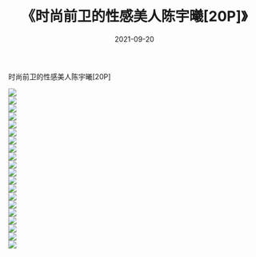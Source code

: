 ﻿---
layout: post
title:  《时尚前卫的性感美人陈宇曦[20P]》
date:   2021-09-20
img: http://img.660000.xyz/Sharelink/性感/2021/时尚前卫的性感美人陈宇曦[20P]/000.jpg
categories: [美女, 清纯, 唯美]
---

时尚前卫的性感美人陈宇曦[20P]

  ![](http://img.660000.xyz/Sharelink/性感/2021/时尚前卫的性感美人陈宇曦[20P]/001.jpg) <br> ![](http://img.660000.xyz/Sharelink/性感/2021/时尚前卫的性感美人陈宇曦[20P]/002.jpg) <br> ![](http://img.660000.xyz/Sharelink/性感/2021/时尚前卫的性感美人陈宇曦[20P]/003.jpg) <br> ![](http://img.660000.xyz/Sharelink/性感/2021/时尚前卫的性感美人陈宇曦[20P]/004.jpg) <br> ![](http://img.660000.xyz/Sharelink/性感/2021/时尚前卫的性感美人陈宇曦[20P]/005.jpg) <br> ![](http://img.660000.xyz/Sharelink/性感/2021/时尚前卫的性感美人陈宇曦[20P]/006.jpg) <br> ![](http://img.660000.xyz/Sharelink/性感/2021/时尚前卫的性感美人陈宇曦[20P]/007.jpg) <br> ![](http://img.660000.xyz/Sharelink/性感/2021/时尚前卫的性感美人陈宇曦[20P]/008.jpg) <br> ![](http://img.660000.xyz/Sharelink/性感/2021/时尚前卫的性感美人陈宇曦[20P]/009.jpg) <br> ![](http://img.660000.xyz/Sharelink/性感/2021/时尚前卫的性感美人陈宇曦[20P]/010.jpg) <br> ![](http://img.660000.xyz/Sharelink/性感/2021/时尚前卫的性感美人陈宇曦[20P]/011.jpg) <br> ![](http://img.660000.xyz/Sharelink/性感/2021/时尚前卫的性感美人陈宇曦[20P]/012.jpg) <br> ![](http://img.660000.xyz/Sharelink/性感/2021/时尚前卫的性感美人陈宇曦[20P]/013.jpg) <br> ![](http://img.660000.xyz/Sharelink/性感/2021/时尚前卫的性感美人陈宇曦[20P]/014.jpg) <br> ![](http://img.660000.xyz/Sharelink/性感/2021/时尚前卫的性感美人陈宇曦[20P]/015.jpg) <br> ![](http://img.660000.xyz/Sharelink/性感/2021/时尚前卫的性感美人陈宇曦[20P]/016.jpg) <br> ![](http://img.660000.xyz/Sharelink/性感/2021/时尚前卫的性感美人陈宇曦[20P]/017.jpg) <br> ![](http://img.660000.xyz/Sharelink/性感/2021/时尚前卫的性感美人陈宇曦[20P]/018.jpg) <br> ![](http://img.660000.xyz/Sharelink/性感/2021/时尚前卫的性感美人陈宇曦[20P]/019.jpg) <br> ![](http://img.660000.xyz/Sharelink/性感/2021/时尚前卫的性感美人陈宇曦[20P]/020.jpg) <br>